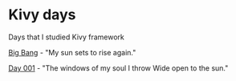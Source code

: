 # Kivy days
Days that I studied Kivy framework

[Big Bang](BigBang.md) - "My sun sets to rise again."
 
[Day 001](days/001.md) - "The windows of my soul I throw Wide open to the sun."

 